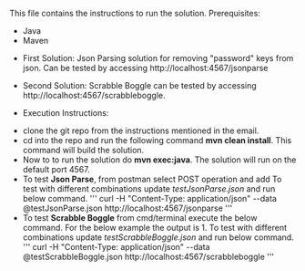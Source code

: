 This file contains the instructions to run the solution. 
Prerequisites:
* Java 
* Maven 

- First Solution:
Json Parsing solution for removing "password" keys from json. Can be tested by accessing http://localhost:4567/jsonparse

- Second Solution:
Scrabble Boggle can be tested by accessing http://localhost:4567/scrabbleboggle. 

- Execution Instructions:
* clone the git repo from the instructions mentioned in the email.
* cd into the repo and run the following command **mvn clean install**. This command will build the solution. 
* Now to to run the solution do **mvn exec:java**. The solution will run on the default port 4567. 
* To test **Json Parse**, from postman select POST operation and add To test with different combinations update *testJsonParse.json* and run below command.
'''
    curl -H "Content-Type: application/json" --data @testJsonParse.json http://localhost:4567/jsonparse
'''
* To test **Scrabble Boggle** from cmd/terminal execute the below command. For the below example the output is 1. To test with different combinations update *testScrabbleBoggle.json* and run below command. 
'''
    curl -H "Content-Type: application/json" --data @testScrabbleBoggle.json http://localhost:4567/scrabbleboggle
'''